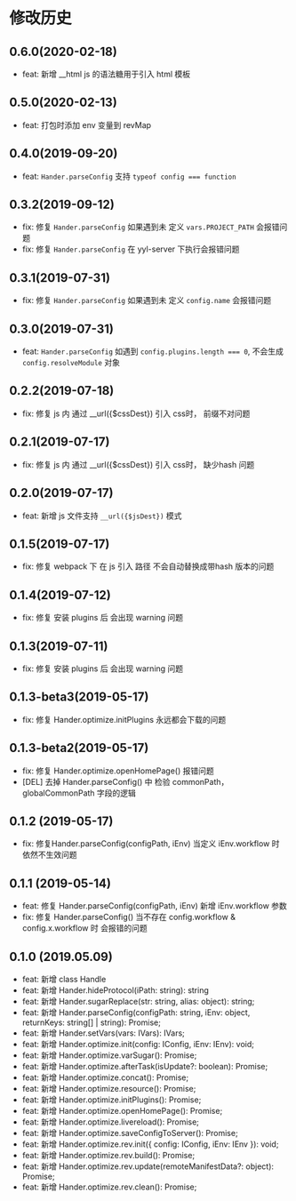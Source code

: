 # 修改历史
## 0.6.0(2020-02-18)
* feat: 新增 __html js 的语法糖用于引入 html 模板

## 0.5.0(2020-02-13)
* feat: 打包时添加 env 变量到 revMap

## 0.4.0(2019-09-20)
* feat: `Hander.parseConfig` 支持 `typeof config === function`

## 0.3.2(2019-09-12)
* fix: 修复 `Hander.parseConfig` 如果遇到未 定义 `vars.PROJECT_PATH` 会报错问题
* fix: 修复 `Hander.parseConfig` 在 yyl-server 下执行会报错问题

## 0.3.1(2019-07-31)
* fix: 修复 `Hander.parseConfig` 如果遇到未 定义 `config.name` 会报错问题

## 0.3.0(2019-07-31)
* feat: `Hander.parseConfig` 如遇到 `config.plugins.length === 0`, 不会生成 `config.resolveModule` 对象

## 0.2.2(2019-07-18)
* fix: 修复 js 内 通过 __url({$cssDest}) 引入 css时， 前缀不对问题

## 0.2.1(2019-07-17)
* fix: 修复 js 内 通过 __url({$cssDest}) 引入 css时， 缺少hash 问题

## 0.2.0(2019-07-17)
* feat: 新增 js 文件支持 `__url({$jsDest})` 模式

## 0.1.5(2019-07-17)
* fix: 修复 webpack 下 在 js 引入 路径 不会自动替换成带hash 版本的问题

## 0.1.4(2019-07-12)
* fix: 修复 安装 plugins 后 会出现 warning 问题

## 0.1.3(2019-07-11)
* fix: 修复 安装 plugins 后 会出现 warning 问题

## 0.1.3-beta3(2019-05-17)
* fix: 修复 Hander.optimize.initPlugins 永远都会下载的问题

## 0.1.3-beta2(2019-05-17)
* fix: 修复 Hander.optimize.openHomePage() 报错问题
* [DEL] 去掉 Hander.parseConfig() 中 检验 commonPath， globalCommonPath 字段的逻辑

## 0.1.2 (2019-05-17)
* fix: 修复Hander.parseConfig(configPath, iEnv) 当定义 iEnv.workflow 时 依然不生效问题

## 0.1.1 (2019-05-14)
* feat: 修复 Hander.parseConfig(configPath, iEnv) 新增 iEnv.workflow 参数
* fix: 修复 Hander.parseConfig() 当不存在 config.workflow & config.x.workflow 时 会报错的问题

## 0.1.0 (2019.05.09)
* feat: 新增 class Handle
* feat: 新增 Hander.hideProtocol(iPath: string): string
* feat: 新增 Hander.sugarReplace(str: string, alias: object): string;
* feat: 新增 Hander.parseConfig(configPath: string, iEnv: object, returnKeys: string[] | string): Promise<any>;
* feat: 新增 Hander.setVars(vars: IVars): IVars;
* feat: 新增 Hander.optimize.init(config: IConfig, iEnv: IEnv): void;
* feat: 新增 Hander.optimize.varSugar(): Promise<any>;
* feat: 新增 Hander.optimize.afterTask(isUpdate?: boolean): Promise<any>;
* feat: 新增 Hander.optimize.concat(): Promise<any>;
* feat: 新增 Hander.optimize.resource(): Promise<any>;
* feat: 新增 Hander.optimize.initPlugins(): Promise<any>;
* feat: 新增 Hander.optimize.openHomePage(): Promise<any>;
* feat: 新增 Hander.optimize.livereload(): Promise<any>;
* feat: 新增 Hander.optimize.saveConfigToServer(): Promise<any>;
* feat: 新增 Hander.optimize.rev.init({ config: IConfig, iEnv: IEnv }): void;
* feat: 新增 Hander.optimize.rev.build(): Promise<any>;
* feat: 新增 Hander.optimize.rev.update(remoteManifestData?: object): Promise<any>;
* feat: 新增 Hander.optimize.rev.clean(): Promise<any>;
